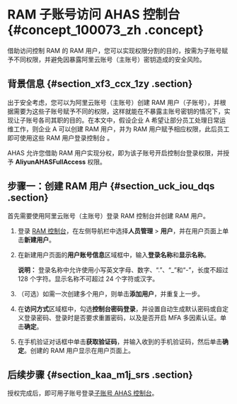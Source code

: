 # RAM 子账号访问 AHAS 控制台 {#concept_100073_zh .concept}

借助访问控制 RAM 的 RAM 用户，您可以实现权限分割的目的，按需为子账号赋予不同权限，并避免因暴露阿里云账号（主账号）密钥造成的安全风险。

## 背景信息 {#section_xf3_ccx_1zy .section}

出于安全考虑，您可以为阿里云账号（主账号）创建 RAM 用户（子账号），并根据需要为这些子账号赋予不同的权限，这样就能在不暴露主账号密钥的情况下，实现让子账号各司其职的目的。在本文中，假设企业 A 希望让部分员工处理日常运维工作，则企业 A 可以创建 RAM 用户，并为 RAM 用户赋予相应权限，此后员工即可使用这些 RAM 用户登录控制台 。

AHAS 允许您借助 RAM 用户实现分权，即为该子账号开启控制台登录权限，并授予 **AliyunAHASFullAccess** 权限。

## 步骤一：创建 RAM 用户 {#section_uck_iou_dqs .section}

首先需要使用阿里云账号（主账号）登录 RAM 控制台并创建 RAM 用户。

1.  登录 [RAM 控制台](http://ram.console.aliyun.com)，在左侧导航栏中选择**人员管理** \> **用户**，并在用户页面上单击**新建用户**。
2.  在新建用户页面的**用户账号信息**区域框中，输入**登录名称**和**显示名称**。

    **说明：** 登录名称中允许使用小写英文字母、数字、“.”、“\_”和“-”，长度不超过 128 个字符。显示名称不可超过 24 个字符或汉字。

3.  （可选）如需一次创建多个用户，则单击**添加用户**，并重复上一步。
4.  在**访问方式**区域框中，勾选**控制台密码登录**，并设置自动生成默认密码或自定义登录密码、登录时是否要求重置密码，以及是否开启 MFA 多因素认证。单击**确定**。
5.  在手机验证对话框中单击**获取验证码**，并输入收到的手机验证码，然后单击**确定**。创建的 RAM 用户显示在用户页面上。

## 后续步骤 {#section_kaa_m1j_srs .section}

授权完成后，即可用子账号登录[子账号 AHAS 控制台](https://signin.aliyun.com/login.htm)。

